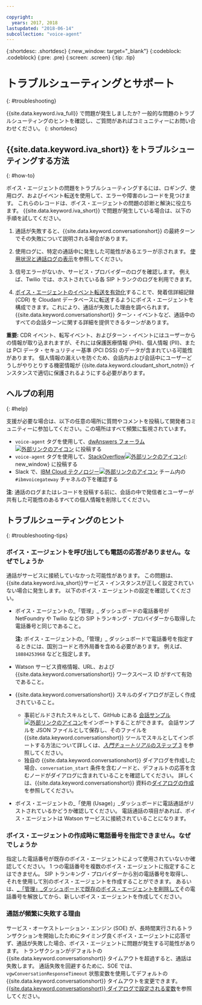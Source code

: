 ```yaml
---

copyright:
  years: 2017, 2018
lastupdated: "2018-06-14"
subcollection: "voice-agent"
---
```


{:shortdesc: .shortdesc}
{:new_window: target="_blank"}
{:codeblock: .codeblock}
{:pre: .pre}
{:screen: .screen}
{:tip: .tip}

# トラブルシューティングとサポート
{: #troubleshooting}

{{site.data.keyword.iva_full}} で問題が発生しましたか? 一般的な問題のトラブルシューティングのヒントを確認し、ご質問があればコミュニティーにお問い合わせください。
{: shortdesc}

## {{site.data.keyword.iva_short}} をトラブルシューティングする方法
{: #how-to}

ボイス・エージェントの問題をトラブルシューティングするには、ロギング、使用ログ、およびイベント転送を使用して、エラーや障害のレコードを見つけます。 これらのレコードは、ボイス・エージェントの問題の診断と解決に役立ちます。 {{site.data.keyword.iva_short}} で問題が発生している場合は、以下の手順を試してください。

1. 通話が失敗すると、{{site.data.keyword.conversationshort}} の最終ターンでその失敗について説明される場合があります。

1. 使用ログに、特定の通話中に発生した可能性があるエラーが示されます。 [使用状況と通話ログの表示](/docs/services/voice-agent?topic=voice-agent-logging)を参照してください。

1. 信号エラーがないか、サービス・プロバイダーのログを確認します。 例えば、Twilio では、ホストされている各 SIP トランクのログを利用できます。

1. [ボイス・エージェントのイベント転送を有効化](/docs/services/voice-agent?topic=voice-agent-event_forwarding)することで、発着信詳細記録 (CDR) を Cloudant データベースに転送するようにボイス・エージェントを構成できます。これにより、通話が失敗した理由を調べられます。 {{site.data.keyword.conversationshort}} ターン・イベントなど、通話中のすべての会話ターンに関する詳細を提供できるターンがあります。

**重要:** CDR イベント、転写イベント、およびターン・イベントにはユーザーからの情報が取り込まれますが、それには保護医療情報 (PHI)、個人情報 (PII)、または PCI データ・セキュリティー基準 (PCI DSS) のデータが含まれている可能性があります。 個人情報の漏えいを防ぐため、会話内および会話中にユーザーどうしがやりとりする機密情報が {{site.data.keyword.cloudant_short_notm}} インスタンスで適切に保護されるようにする必要があります。


## ヘルプの利用
{: #help}

支援が必要な場合は、以下の任意の場所に質問やコメントを投稿して開発者コミュニティーに参加してください。この場所はすべて頻繁に監視されています。

* `voice-agent` タグを使用して、[dwAnswers フォーラム ![外部リンクのアイコン](../../icons/launch-glyph.svg "外部リンクのアイコン")](https://developer.ibm.com/answers/topics/voice-agent/) に投稿する
* `voice-agent` タグを使用して、[StackOverflow![外部リンクのアイコン](../../icons/launch-glyph.svg "外部リンクのアイコン")](http://stackoverflow.com/questions/tagged/voice-agent){: new_window} に投稿する
* Slack で、[IBM Cloud テクノロジー![外部リンクのアイコン](../../icons/launch-glyph.svg "外部リンクのアイコン")](https://slack-invite-ibm-cloud-tech.mybluemix.net/) チーム内の `#ibmvoicegateway` チャネルの下を確認する

**注**: 通話のログまたはレコードを投稿する前に、会話の中で発信者とユーザーが共有した可能性のあるすべての個人情報を削除してください。

## トラブルシューティングのヒント
{: #troubleshooting-tips}

### ボイス・エージェントを呼び出しても電話の応答がありません。なぜでしょうか

通話がサービスに接続していなかった可能性があります。 この問題は、{{site.data.keyword.iva_short}}サービス・インスタンスが正しく設定されていない場合に発生します。 以下のボイス・エージェントの設定を確認してください。

* ボイス・エージェントの_「管理」_ ダッシュボードの電話番号が NetFoundry や Twilio などの SIP トランキング・プロバイダーから取得した電話番号と同じであること。

   **注:** ボイス・エージェントの_「管理」_ ダッシュボードで電話番号を指定するときには、国別コードと市外局番を含める必要があります。 例えば、`18884253968` などと指定します。

* Watson サービス資格情報、URL、および {{site.data.keyword.conversationshort}} ワークスペース ID がすべて有効であること。
* {{site.data.keyword.conversationshort}} スキルのダイアログが正しく作成されていること。
  * 事前ビルドされたスキルとして、GitHub にある [会話サンプル ![外部リンクのアイコン](../../icons/launch-glyph.svg "外部リンクのアイコン")](https://github.com/WASdev/sample.voice.gateway/blob/master/conversation/voice-gateway-conversation-en.json)をインポートすることができます。 会話サンプルを JSON ファイルとして保存し、そのファイルを {{site.data.keyword.conversationshort}} ツールでスキルとしてインポートする方法について詳しくは、[*入門チュートリアル*のステップ 3](/docs/services/voice-agent?topic=voice-agent-getting-started-tutorial#step3) を参照してください。
  * 独自の {{site.data.keyword.conversationshort}} ダイアログを作成した場合、`conversation_start` 条件を含むノードと、デフォルトの応答を含むノードがダイアログに含まれていることを確認してください。 詳しくは、{{site.data.keyword.conversationshort}} 資料の[ダイアログの作成](/docs/services/assistant?topic=assistant-getting-started#getting-started-build-dialog)を参照してください。
* ボイス・エージェントの_「使用 (Usage)」_ダッシュボードに電話通話がリストされているかどうか確認してください。 電話通話の項目があれば、ボイス・エージェントは Watson サービスに接続されていることになります。

### ボイス・エージェントの作成時に電話番号を指定できません。なぜでしょうか

指定した電話番号が既存のボイス・エージェントによって使用されていないか確認してください。 1 つの電話番号を複数のボイス・エージェントに指定することはできません。 SIP トランキング・プロバイダーから別の電話番号を取得し、それを使用して別のボイス・エージェントを作成することができます。 あるいは、[_「管理」_ダッシュボードで既存のボイス・エージェントを削除して](/docs/services/voice-agent?topic=voice-agent-managing#delete_va)その電話番号を解放してから、新しいボイス・エージェントを作成してください。

### 通話が頻繁に失敗する理由

サービス・オーケストレーション・エンジン (SOE) が、長時間実行されるトランザクションを開始したためにタイミング良くボイス・エージェントに応答せず、通話が失敗した場合、ボイス・エージェントに問題が発生する可能性があります。 トランザクションがデフォルトの {{site.data.keyword.conversationshort}} タイムアウトを超過すると、通話は失敗します。 通話失敗を回避するために、SOE では、`vgwConversationResponseTimeout` 状態変数を使用してデフォルトの {{site.data.keyword.conversationshort}} タイムアウトを変更できます。 [{{site.data.keyword.conversationshort}} ダイアログで設定される変数](https://www.ibm.com/support/knowledgecenter/SS4U29/api.html#variables-conv)を参照してください。
